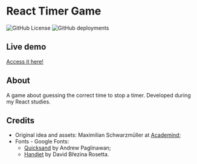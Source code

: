 # React Timer Game

![GitHub License](https://img.shields.io/github/license/ednanf/React-timer-game)
![GitHub deployments](https://img.shields.io/github/deployments/ednanf/React-timer-game/github-pages?label=deployment%20status)

## Live demo

[Access it here!](https://ednanf.github.io/React-timer-game/)

## About

A game about guessing the correct time to stop a timer.
Developed during my React studies.

## Credits

- Original idea and assets: Maximilian Schwarzmüller at [Academind](https://academind.com/);
- Fonts - Google Fonts:
  - [Quicksand](https://fonts.google.com/specimen/Quicksand) by Andrew Paglinawan;
  - [Handjet](https://fonts.google.com/specimen/Handjet) by David Březina Rosetta.
